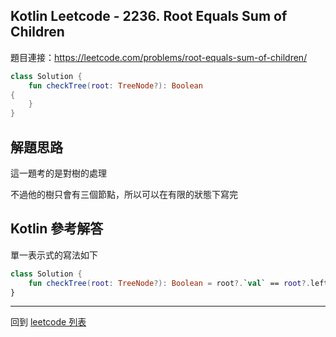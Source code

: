 ## Kotlin Leetcode - 2236. Root Equals Sum of Children

題目連接：<https://leetcode.com/problems/root-equals-sum-of-children/>

```kotlin
class Solution {
    fun checkTree(root: TreeNode?): Boolean
{
    }
}
```

## 解題思路

這一題考的是對樹的處理

不過他的樹只會有三個節點，所以可以在有限的狀態下寫完

## Kotlin 參考解答

單一表示式的寫法如下

```kotlin
class Solution {
    fun checkTree(root: TreeNode?): Boolean = root?.`val` == root?.left?.`val`!! + root.right?.`val`!!
}
```

------

回到 [leetcode 列表](index.md)
